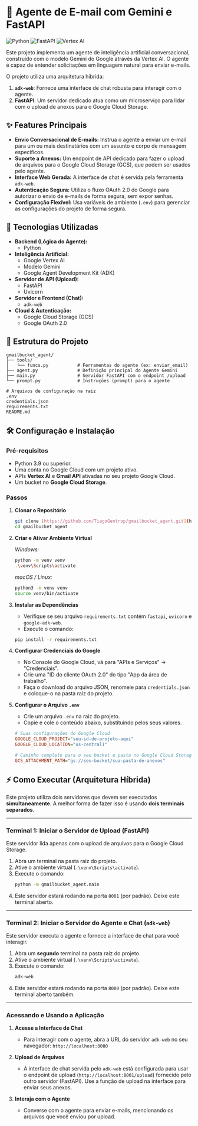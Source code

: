 # 🤖 Agente de E-mail com Gemini e FastAPI

![Python](https://img.shields.io/badge/Python-3.9%2B-blue.svg)
![FastAPI](https://img.shields.io/badge/FastAPI-0.100%2B-green.svg)
![Vertex AI](https://img.shields.io/badge/Vertex%20AI-Gemini-purple.svg)

Este projeto implementa um agente de inteligência artificial conversacional, construído com o modelo Gemini do Google através da Vertex AI. O agente é capaz de entender solicitações em linguagem natural para enviar e-mails.

O projeto utiliza uma arquitetura híbrida:
1.  **`adk-web`**: Fornece uma interface de chat robusta para interagir com o agente.
2.  **FastAPI**: Um servidor dedicado atua como um microserviço para lidar com o upload de anexos para o Google Cloud Storage.

## ✨ Features Principais

-   **Envio Conversacional de E-mails:** Instrua o agente a enviar um e-mail para um ou mais destinatários com um assunto e corpo de mensagem específicos.
-   **Suporte a Anexos:** Um endpoint de API dedicado para fazer o upload de arquivos para o Google Cloud Storage (GCS), que podem ser usados pelo agente.
-   **Interface Web Gerada:** A interface de chat é servida pela ferramenta `adk-web`.
-   **Autenticação Segura:** Utiliza o fluxo OAuth 2.0 do Google para autorizar o envio de e-mails de forma segura, sem expor senhas.
-   **Configuração Flexível:** Usa variáveis de ambiente (`.env`) para gerenciar as configurações do projeto de forma segura.

## 🚀 Tecnologias Utilizadas

-   **Backend (Lógica do Agente):**
    -   Python
-   **Inteligência Artificial:**
    -   Google Vertex AI
    -   Modelo Gemini
    -   Google Agent Development Kit (ADK)
-   **Servidor de API (Upload):**
    -   FastAPI
    -   Uvicorn
-   **Servidor e Frontend (Chat):**
    -   `adk-web`
-   **Cloud & Autenticação:**
    -   Google Cloud Storage (GCS)
    -   Google OAuth 2.0

## 📂 Estrutura do Projeto

```
gmailbucket_agent/
├── tools/
│   └── funcs.py           # Ferramentas do agente (ex: enviar_email)
├── agent.py               # Definição principal do Agente Gemini
├── main.py                # Servidor FastAPI com o endpoint /upload
└── prompt.py              # Instruções (prompt) para o agente

# Arquivos de configuração na raiz
.env
credentials.json
requirements.txt
README.md
```

## 🛠️ Configuração e Instalação

### Pré-requisitos

-   Python 3.9 ou superior.
-   Uma conta no Google Cloud com um projeto ativo.
-   APIs **Vertex AI** e **Gmail API** ativadas no seu projeto Google Cloud.
-   Um bucket no **Google Cloud Storage**.

### Passos

1.  **Clonar o Repositório**
    ```bash
    git clone [https://github.com/TiagoGentrop/gmailbucket_agent.git](https://github.com/TiagoGentrop/gmailbucket_agent.git)
    cd gmailbucket_agent
    ```

2.  **Criar e Ativar Ambiente Virtual**

    *Windows:*
    ```bash
    python -m venv venv
    .\venv\Scripts\activate
    ```

    *macOS / Linux:*
    ```bash
    python3 -m venv venv
    source venv/bin/activate
    ```

3.  **Instalar as Dependências**

    - Verifique se seu arquivo `requirements.txt` contém `fastapi`, `uvicorn` e `google-adk-web`.
    - Execute o comando:
    ```bash
    pip install -r requirements.txt
    ```

4.  **Configurar Credenciais do Google**
    -   No Console do Google Cloud, vá para "APIs e Serviços" -> "Credenciais".
    -   Crie uma "ID do cliente OAuth 2.0" do tipo "App da área de trabalho".
    -   Faça o download do arquivo JSON, renomeie para `credentials.json` e coloque-o na pasta raiz do projeto.

5.  **Configurar o Arquivo `.env`**
    -   Crie um arquivo `.env` na raiz do projeto.
    -   Copie e cole o conteúdo abaixo, substituindo pelos seus valores.

    ```ini
    # Suas configurações do Google Cloud
    GOOGLE_CLOUD_PROJECT="seu-id-de-projeto-aqui"
    GOOGLE_CLOUD_LOCATION="us-central1"

    # Caminho completo para o seu bucket e pasta no Google Cloud Storage
    GCS_ATTACHMENT_PATH="gs://seu-bucket/sua-pasta-de-anexos"
    ```

## ⚡ Como Executar (Arquitetura Híbrida)

Este projeto utiliza dois servidores que devem ser executados **simultaneamente**. A melhor forma de fazer isso é usando **dois terminais separados**.

---

### **Terminal 1: Iniciar o Servidor de Upload (FastAPI)**

Este servidor lida apenas com o upload de arquivos para o Google Cloud Storage.

1.  Abra um terminal na pasta raiz do projeto.
2.  Ative o ambiente virtual (`.\venv\Scripts\activate`).
3.  Execute o comando:
    ```bash
    python -m gmailbucket_agent.main
    ```
4.  Este servidor estará rodando na porta `8001` (por padrão). Deixe este terminal aberto.

---

### **Terminal 2: Iniciar o Servidor do Agente e Chat (`adk-web`)**

Este servidor executa o agente e fornece a interface de chat para você interagir.

1.  Abra um **segundo** terminal na pasta raiz do projeto.
2.  Ative o ambiente virtual (`.\venv\Scripts\activate`).
3.  Execute o comando:
    ```bash
    adk-web
    ```
4.  Este servidor estará rodando na porta `8000` (por padrão). Deixe este terminal aberto também.

---

### **Acessando e Usando a Aplicação**

1.  **Acesse a Interface de Chat**
    -   Para interagir com o agente, abra a URL do servidor `adk-web` no seu navegador: `http://localhost:8080`

2.  **Upload de Arquivos**
    -   A interface de chat servida pelo `adk-web` está configurada para usar o endpoint de upload (`http://localhost:8001/upload`) fornecido pelo outro servidor (FastAPI). Use a função de upload na interface para enviar seus anexos.

3.  **Interaja com o Agente**
    -   Converse com o agente para enviar e-mails, mencionando os arquivos que você enviou por upload.
